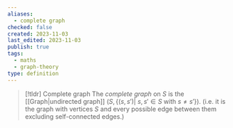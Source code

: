 ```yaml
---
aliases:
  - complete graph
checked: false
created: 2023-11-03
last_edited: 2023-11-03
publish: true
tags:
  - maths
  - graph-theory
type: definition
---
```

>[!tldr] Complete graph
>The *complete graph* on $S$ is the [[Graph|undirected graph]] $(S, \{(s,s') \vert \ s, s' \in S \mbox{ with } s \not = s'\})$. (i.e. it is the graph with vertices $S$ and every possible edge between them excluding self-connected edges.)

